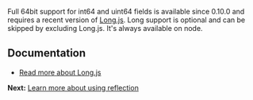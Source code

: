 Full 64bit support for int64 and uint64 fields is available since 0.10.0 and requires a recent version of [Long.js](https://github.com/dcodeIO/Long.js). Long support is optional and can be skipped by excluding Long.js. It's always available on node.

Documentation
-------------
* [Read more about Long.js](https://github.com/dcodeIO/Long.js)

**Next:** [Learn more about using reflection](https://github.com/dcodeIO/ProtoBuf.js/wiki/Reflection)